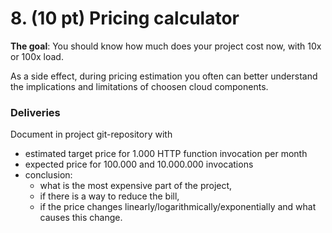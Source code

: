 # 8. (10 pt) Pricing calculator

**The goal**: You should know how much does your project cost now, with 10x or 100x load.

As a side effect, during pricing estimation you often can better understand the implications and limitations of choosen cloud components.

### Deliveries

Document in project git-repository with

- estimated target price for 1.000 HTTP function invocation per month
- expected price for 100.000 and 10.000.000 invocations
- conclusion:
    - what is the most expensive part of the project,
    - if there is a way to reduce the bill,
    - if the price changes linearly/logarithmically/exponentially and what causes this change.
